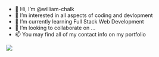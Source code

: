 - 👋 Hi, I’m @william-chalk
- 👀 I’m interested in all aspects of coding and devlopment
- 🌱 I’m currently learning Full Stack Web Development
- 💞️ I’m looking to collaborate on ...
- 📫 You may find all of my contact info on my portfolio

<!---
william-chalk/william-chalk is a ✨ special ✨ repository because its `README.md` (this file) appears on your GitHub profile.
You can click the Preview link to take a look at your changes.
--->

<img src="https://github-readme-stats.vercel.app/api?username=william-chalk&&show_icons=true&title_color=ffffff&icon_color=bb2acf&text_color=daf7dc&bg_color=151515" >
